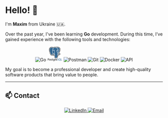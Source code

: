 # Hello! 👋

I'm **Maxim** from Ukraine 🇺🇦.

Over the past year, I've been learning **Go** development. During this time, I’ve gained experience with the following tools and technologies:

<p align="center">
  <img src="https://img.icons8.com/color/48/000000/golang.png" alt="Go"/>
  <img src="https://raw.githubusercontent.com/devicons/devicon/master/icons/postgresql/postgresql-original-wordmark.svg" alt="PostgreSQL" width="48"/>
  <img src="https://camo.githubusercontent.com/5c2595c2fcc9ef7ffa97d14f868547d945d5cee65045377c7c34611b5a67c139/68747470733a2f2f7777772e766563746f726c6f676f2e7a6f6e652f6c6f676f732f676574706f73746d616e2f676574706f73746d616e2d69636f6e2e737667" alt="Postman" width="48"/>
  <img src="https://img.icons8.com/color/48/000000/git.png" alt="Git"/>
  <img src="https://img.icons8.com/color/48/000000/docker.png" alt="Docker"/>
  <img src="https://img.icons8.com/ios-filled/50/ffffff/api-settings.png" alt="API" width="48"/>
</p>

My goal is to become a professional developer and create high-quality software products that bring value to people.

---

## 📫 Contact

<p align="center">
  <a href="https://www.linkedin.com/in/%D0%BC%D0%B0%D0%BA%D1%81%D0%B8%D0%BC-%D0%B3%D1%80%D0%B8%D0%B3%D0%BE%D1%80%E2%80%99%D1%94%D0%B2-767645286/">
    <img src="https://cdn-icons-png.flaticon.com/128/3536/3536505.png" alt="LinkedIn" width="48"/>
  </a>
  <a href="mailto:maxgrigoriev99@gmail.com">
    <img src="https://www.google.com/images/branding/product/2x/gmail_2020q4_512dp.png" alt="Email" width="48"/>
  </a>
</p>
